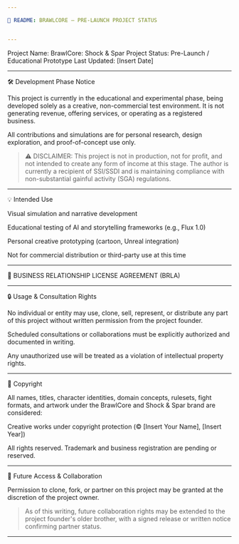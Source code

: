 ```yaml
---

📄 README: BRAWLCORE — PRE-LAUNCH PROJECT STATUS


---
```


Project Name: BrawlCore: Shock & Spar
Project Status: Pre-Launch / Educational Prototype
Last Updated: [Insert Date]


---

🛠️ Development Phase Notice

This project is currently in the educational and experimental phase, being developed solely as a creative, non-commercial test environment. It is not generating revenue, offering services, or operating as a registered business.

All contributions and simulations are for personal research, design exploration, and proof-of-concept use only.

> ⚠️ DISCLAIMER: This project is not in production, not for profit, and not intended to create any form of income at this stage. The author is currently a recipient of SSI/SSDI and is maintaining compliance with non-substantial gainful activity (SGA) regulations.




---

💡 Intended Use

Visual simulation and narrative development

Educational testing of AI and storytelling frameworks (e.g., Flux 1.0)

Personal creative prototyping (cartoon, Unreal integration)

Not for commercial distribution or third-party use at this time



---

📜 BUSINESS RELATIONSHIP LICENSE AGREEMENT (BRLA)


---

🔒 Usage & Consultation Rights

No individual or entity may use, clone, sell, represent, or distribute any part of this project without written permission from the project founder.

Scheduled consultations or collaborations must be explicitly authorized and documented in writing.

Any unauthorized use will be treated as a violation of intellectual property rights.



---

📛 Copyright

All names, titles, character identities, domain concepts, rulesets, fight formats, and artwork under the BrawlCore and Shock & Spar brand are considered:

Creative works under copyright protection (© [Insert Your Name], [Insert Year])

All rights reserved. Trademark and business registration are pending or reserved.



---

👥 Future Access & Collaboration

Permission to clone, fork, or partner on this project may be granted at the discretion of the project owner.

> As of this writing, future collaboration rights may be extended to the project founder's older brother, with a signed release or written notice confirming partner status.




---

